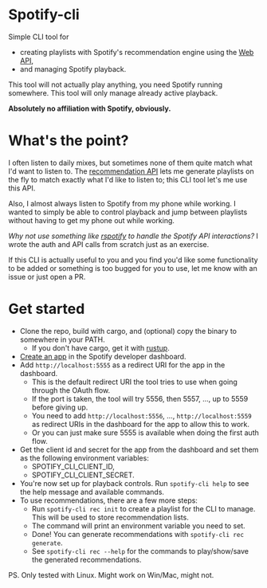 # Spotify-cli

Simple CLI tool for
- creating playlists with Spotify's recommendation engine using the [Web API](https://developer.spotify.com/documentation/web-api/reference/get-recommendations),
- and managing Spotify playback.

This tool will not actually play anything, you need Spotify running somewhere. This tool will only manage already active playback.

**Absolutely no affiliation with Spotify, obviously.**

# What's the point?

I often listen to daily mixes, but sometimes none of them quite match what I'd want to listen to. The [recommendation API](https://developer.spotify.com/documentation/web-api/reference/get-recommendations) lets me generate playlists on the fly to match exactly what I'd like to listen to; this CLI tool let's me use this API.

Also, I almost always listen to Spotify from my phone while working. I wanted to simply be able to control playback and jump between playlists without having to get my phone out while working.

*Why not use something like [rspotify](https://github.com/ramsayleung/rspotify) to handle the Spotify API interactions?* I wrote the auth and API calls from scratch just as an exercise.

If this CLI is actually useful to you and you find you'd like some functionality to be added or something is too bugged for you to use, let me know with an issue or just open a PR.

# Get started

- Clone the repo, build with cargo, and (optional) copy the binary to somewhere in your PATH.
  - If you don't have cargo, get it with [rustup](https://rustup.rs/).
- [Create an app](https://developer.spotify.com/documentation/web-api/concepts/apps) in the Spotify developer dashboard.
- Add `http://localhost:5555` as a redirect URI for the app in the dashboard.
  - This is the default redirect URI the tool tries to use when going through the OAuth flow.
  - If the port is taken, the tool will try 5556, then 5557, ..., up to 5559 before giving up.
  - You need to add `http://localhost:5556`, ..., `http://localhost:5559` as redirect URIs in the dashboard for the app to allow this to work.
  - Or you can just make sure 5555 is available when doing the first auth flow.
- Get the client id and secret for the app from the dashboard and set them as the following environment variables:
  - SPOTIFY_CLI_CLIENT_ID,
  - SPOTIFY_CLI_CLIENT_SECRET.
- You're now set up for playback controls. Run `spotify-cli help` to see the help message and available commands.
- To use recommendations, there are a few more steps:
  - Run `spotify-cli rec init` to create a playlist for the CLI to manage. This will be used to store recommendation lists.
  - The command will print an environment variable you need to set.
  - Done! You can generate recommendations with `spotify-cli rec generate`.
  - See `spotify-cli rec --help` for the commands to play/show/save the generated recommendations.

PS. Only tested with Linux. Might work on Win/Mac, might not.
